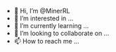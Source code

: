 - 👋 Hi, I’m @MinerRL
- 👀 I’m interested in ...
- 🌱 I’m currently learning ...
- 💞️ I’m looking to collaborate on ...
- 📫 How to reach me ...

<!---
MinerRL/MinerRL is a ✨ special ✨ repository because its `README.md` (this file) appears on your GitHub profile.
You can click the Preview link to take a look at your changes.
--->
